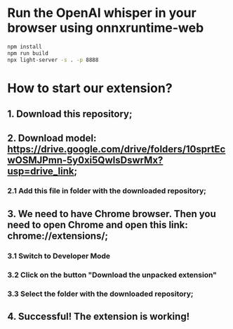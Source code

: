 # Run the OpenAI whisper in your browser using onnxruntime-web

```sh
npm install
npm run build
npx light-server -s . -p 8888
```

# How to start our extension?
## 1. Download this repository;

## 2. Download model: https://drive.google.com/drive/folders/10sprtEcwOSMJPmn-5y0xi5QwlsDswrMx?usp=drive_link;
### 2.1 Add this file in folder with the downloaded repository;

## 3. We need to have Chrome browser. Then you need to open Chrome and open this link: chrome://extensions/;
### 3.1 Switch to Developer Mode
### 3.2 Click on the button "Download the unpacked extension"
### 3.3 Select the folder with the downloaded repository;

## 4. Successful! The extension is working!

